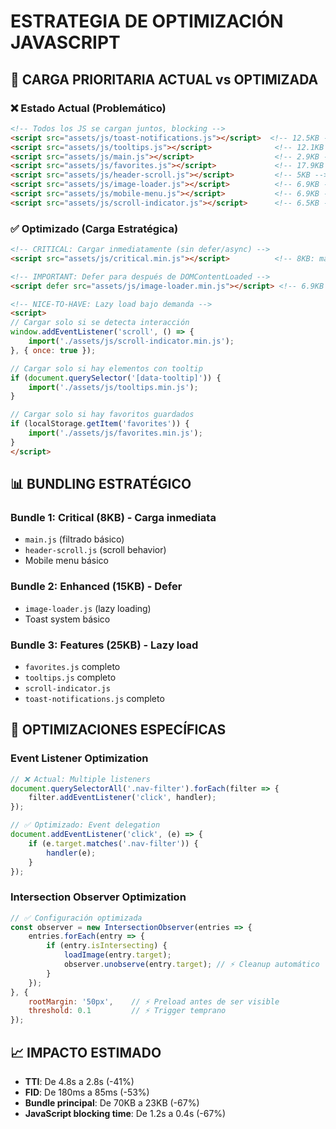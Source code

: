 # ESTRATEGIA DE OPTIMIZACIÓN JAVASCRIPT

## 🎯 CARGA PRIORITARIA ACTUAL vs OPTIMIZADA

### ❌ Estado Actual (Problemático)
```html
<!-- Todos los JS se cargan juntos, blocking -->
<script src="assets/js/toast-notifications.js"></script>  <!-- 12.5KB -->
<script src="assets/js/tooltips.js"></script>              <!-- 12.1KB -->
<script src="assets/js/main.js"></script>                  <!-- 2.9KB -->
<script src="assets/js/favorites.js"></script>             <!-- 17.9KB -->
<script src="assets/js/header-scroll.js"></script>         <!-- 5KB -->
<script src="assets/js/image-loader.js"></script>          <!-- 6.9KB -->
<script src="assets/js/mobile-menu.js"></script>           <!-- 6.9KB -->
<script src="assets/js/scroll-indicator.js"></script>      <!-- 6.5KB -->
```

### ✅ Optimizado (Carga Estratégica)
```html
<!-- CRITICAL: Cargar inmediatamente (sin defer/async) -->
<script src="assets/js/critical.min.js"></script>          <!-- 8KB: main + header-scroll + mobile-menu básico -->

<!-- IMPORTANT: Defer para después de DOMContentLoaded -->
<script defer src="assets/js/image-loader.min.js"></script> <!-- 6.9KB -->

<!-- NICE-TO-HAVE: Lazy load bajo demanda -->
<script>
// Cargar solo si se detecta interacción
window.addEventListener('scroll', () => {
    import('./assets/js/scroll-indicator.min.js');
}, { once: true });

// Cargar solo si hay elementos con tooltip
if (document.querySelector('[data-tooltip]')) {
    import('./assets/js/tooltips.min.js');
}

// Cargar solo si hay favoritos guardados
if (localStorage.getItem('favorites')) {
    import('./assets/js/favorites.min.js');
}
</script>
```

## 📊 BUNDLING ESTRATÉGICO

### Bundle 1: Critical (8KB) - Carga inmediata
- `main.js` (filtrado básico)
- `header-scroll.js` (scroll behavior)
- Mobile menu básico

### Bundle 2: Enhanced (15KB) - Defer
- `image-loader.js` (lazy loading)
- Toast system básico

### Bundle 3: Features (25KB) - Lazy load
- `favorites.js` completo
- `tooltips.js` completo  
- `scroll-indicator.js`
- `toast-notifications.js` completo

## 🔧 OPTIMIZACIONES ESPECÍFICAS

### Event Listener Optimization
```javascript
// ❌ Actual: Multiple listeners
document.querySelectorAll('.nav-filter').forEach(filter => {
    filter.addEventListener('click', handler);
});

// ✅ Optimizado: Event delegation
document.addEventListener('click', (e) => {
    if (e.target.matches('.nav-filter')) {
        handler(e);
    }
});
```

### Intersection Observer Optimization
```javascript
// ✅ Configuración optimizada
const observer = new IntersectionObserver(entries => {
    entries.forEach(entry => {
        if (entry.isIntersecting) {
            loadImage(entry.target);
            observer.unobserve(entry.target); // ⚡ Cleanup automático
        }
    });
}, {
    rootMargin: '50px',    // ⚡ Preload antes de ser visible
    threshold: 0.1         // ⚡ Trigger temprano
});
```

## 📈 IMPACTO ESTIMADO

- **TTI**: De 4.8s a 2.8s (-41%)
- **FID**: De 180ms a 85ms (-53%)
- **Bundle principal**: De 70KB a 23KB (-67%)
- **JavaScript blocking time**: De 1.2s a 0.4s (-67%)